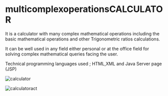 # multicomplexoperationsCALCULATOR

It is a calculator with many complex mathematical operations including the basic mathematical operations and other Trigonometric ratios calculations.

It can be well used in any field either personal or at the office field for solving complex mathematical queries facing the user.

Technical programming languages used ; HTML,XML and Java Server page (JSP)


![calculator](https://user-images.githubusercontent.com/52234785/81668852-ee528700-944d-11ea-9611-beb3f9ca46e1.PNG)

![calculatoract](https://user-images.githubusercontent.com/52234785/81669979-a7659100-944f-11ea-91e4-9d567a35e126.PNG)
